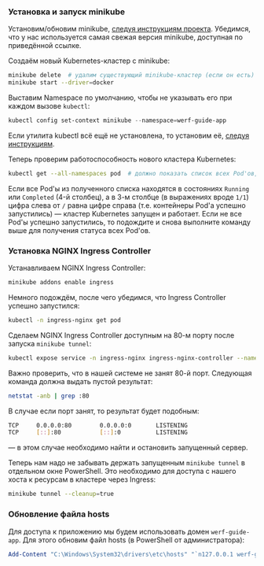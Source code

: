 ### Установка и запуск minikube

Установим/обновим minikube, [следуя инструкциям проекта](https://minikube.sigs.k8s.io/docs/start/). Убедимся, что у нас используется самая свежая версия minikube, доступная по приведённой ссылке.

Создаём новый Kubernetes-кластер с minikube:
```bash
minikube delete  # удалим существующий minikube-кластер (если он есть)
minikube start --driver=docker
```

Выставим Namespace по умолчанию, чтобы не указывать его при каждом вызове `kubectl`:
```powershell
kubectl config set-context minikube --namespace=werf-guide-app
```

Если утилита kubectl всё ещё не установлена, то установим её, [следуя инструкциям](https://kubernetes.io/docs/tasks/tools/install-kubectl-windows/).

Теперь проверим работоспособность нового кластера Kubernetes:
```bash
kubectl get --all-namespaces pod  # должно показать список всех Pod'ов, запущенных в кластере
```

Если все Pod'ы из полученного списка находятся в состояниях `Running` или `Completed` (4-й столбец), а в 3-м столбце (в выражениях вроде `1/1`) цифра слева от `/` равна цифре справа (т.е. контейнеры Pod'а успешно запустились) — кластер Kubernetes запущен и работает. Если не все Pod'ы успешно запустились, то подождите и снова выполните команду выше для получения статуса всех Pod'ов.

### Установка NGINX Ingress Controller

Устанавливаем NGINX Ingress Controller:
```bash
minikube addons enable ingress
```

Немного подождём, после чего убедимся, что Ingress Controller успешно запустился:
```bash
kubectl -n ingress-nginx get pod
```

Сделаем NGINX Ingress Controller доступным на 80-м порту после запуска `minikube tunnel`:
```bash
kubectl expose service -n ingress-nginx ingress-nginx-controller --name ingress-nginx-controller-lb --type LoadBalancer --port 80 --target-port http
```

Важно проверить, что в нашей системе не занят 80-й порт. Следующая команда должна выдать пустой результат:
```bash
netstat -anb | grep :80
```

В случае если порт занят, то результат будет подобным:

```bash
TCP     0.0.0.0:80        0.0.0.0:0       LISTENING
TCP     [::]:80           [::]:0          LISTENING
```

— в этом случае необходимо найти и остановить запущенный сервер.

Теперь нам надо не забывать держать запущенным `minikube tunnel` в отдельном окне PowerShell. Это необходимо для доступа с нашего хоста к ресурсам в кластере через Ingress:
```bash
minikube tunnel --cleanup=true
```

### Обновление файла hosts

Для доступа к приложению мы будем использовать домен `werf-guide-app`. Для этого обновим файл hosts (в PowerShell от администратора):
```powershell
Add-Content "C:\Windows\System32\drivers\etc\hosts" "`n127.0.0.1 werf-guide-app werf-kube-basics"
```
